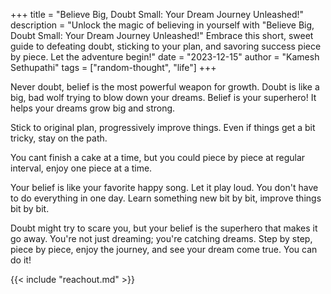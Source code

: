 +++ 
title = "Believe Big, Doubt Small: Your Dream Journey Unleashed!"
description = "Unlock the magic of believing in yourself with "Believe Big, Doubt Small: Your Dream Journey Unleashed!" Embrace this short, sweet guide to defeating doubt, sticking to your plan, and savoring success piece by piece. Let the adventure begin!"
date = "2023-12-15"
author = "Kamesh Sethupathi"
tags = ["random-thought", "life"]
+++

Never doubt, belief is the most powerful weapon for growth. Doubt is like a big, bad wolf trying to blow down your dreams. Belief is your superhero! It helps your dreams grow big and strong.

Stick to original plan, progressively improve things. Even if things get a bit tricky, stay on the path. 

You cant finish a cake at a time, but you could piece by piece at regular interval, enjoy one piece at a time.

Your belief is like your favorite happy song. Let it play loud. You don't have to do everything in one day. Learn something new bit by bit, improve things bit by bit.

Doubt might try to scare you, but your belief is the superhero that makes it go away. You're not just dreaming; you're catching dreams. Step by step, piece by piece, enjoy the journey, and see your dream come true. You can do it!

{{< include "reachout.md" >}}